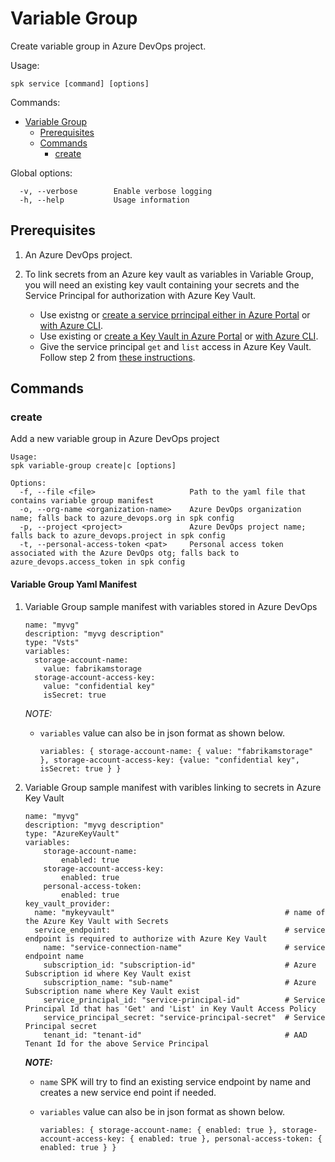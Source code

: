 # Variable Group

Create variable group in Azure DevOps project.

Usage:

```
spk service [command] [options]
```

Commands:

- [Variable Group](#variable-group)
  - [Prerequisites](#prerequisites)
  - [Commands](#commands)
    - [create](#create)

Global options:

```
  -v, --verbose        Enable verbose logging
  -h, --help           Usage information
```

## Prerequisites

1. An Azure DevOps project.

2. To link secrets from an Azure key vault as variables in Variable Group, you
   will need an existing key vault containing your secrets and the Service
   Principal for authorization with Azure Key Vault.
   - Use existng or
     [create a service prrincipal either in Azure Portal](https://docs.microsoft.com/en-us/azure/active-directory/develop/howto-create-service-principal-portal)
     or
     [with Azure CLI](https://docs.microsoft.com/en-us/cli/azure/create-an-azure-service-principal-azure-cli?view=azure-cli-latest).
   - Use existing or
     [create a Key Vault in Azure Portal](https://docs.microsoft.com/en-us/azure/key-vault/quick-create-portal)
     or
     [with Azure CLI](https://docs.microsoft.com/en-us/azure/key-vault/quick-create-cli).
   - Give the service principal `get` and `list` access in Azure Key Vault.
     Follow step 2 from
     [these instructions](https://docs.microsoft.com/en-us/azure/devops/pipelines/library/variable-groups?view=azure-devops&tabs=yaml#link-secrets-from-an-azure-key-vault).

## Commands

### create

Add a new variable group in Azure DevOps project

```
Usage:
spk variable-group create|c [options]

Options:
  -f, --file <file>                     Path to the yaml file that contains variable group manifest
  -o, --org-name <organization-name>    Azure DevOps organization name; falls back to azure_devops.org in spk config
  -p, --project <project>               Azure DevOps project name; falls back to azure_devops.project in spk config
  -t, --personal-access-token <pat>     Personal access token associated with the Azure DevOps otg; falls back to azure_devops.access_token in spk config
```

#### Variable Group Yaml Manifest

1. Variable Group sample manifest with variables stored in Azure DevOps

   ```
   name: "myvg"
   description: "myvg description"
   type: "Vsts"
   variables:
     storage-account-name:
       value: fabrikamstorage
     storage-account-access-key:
       value: "confidential key"
       isSecret: true
   ```

   _*NOTE:*_

   - `variables` value can also be in json format as shown below.
     ```
     variables: { storage-account-name: { value: "fabrikamstorage" }, storage-account-access-key: {value: "confidential key", isSecret: true } }
     ```

2. Variable Group sample manifest with varibles linking to secrets in Azure Key
   Vault

   ```
   name: "myvg"
   description: "myvg description"
   type: "AzureKeyVault"
   variables:
       storage-account-name:
           enabled: true
       storage-account-access-key:
           enabled: true
       personal-access-token:
           enabled: true
   key_vault_provider:
     name: "mykeyvault"                                      # name of the Azure Key Vault with Secrets
     service_endpoint:                                       # service endpoint is required to authorize with Azure Key Vault
       name: "service-connection-name"                       # service endpoint name
       subscription_id: "subscription-id"                    # Azure Subscription id where Key Vault exist
       subscription_name: "sub-name"                         # Azure Subscription name where Key Vault exist
       service_principal_id: "service-principal-id"          # Service Principal Id that has 'Get' and 'List' in Key Vault Access Policy
       service_principal_secret: "service-principal-secret"  # Service Principal secret
       tenant_id: "tenant-id"                                # AAD Tenant Id for the above Service Principal

   ```

   **_NOTE:_**

   - `name` SPK will try to find an existing service endpoint by name and
     creates a new service end point if needed.

   - `variables` value can also be in json format as shown below.
     ```
     variables: { storage-account-name: { enabled: true }, storage-account-access-key: { enabled: true }, personal-access-token: { enabled: true } }
     ```
